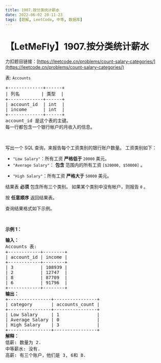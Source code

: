 ```yaml
---
title: 1907.按分类统计薪水
date: 2022-06-02 20-11-23
tags: [题解, LeetCode, 中等, 数据库]
---
```


# 【LetMeFly】1907.按分类统计薪水

力扣题目链接：[https://leetcode.cn/problems/count-salary-categories/](https://leetcode.cn/problems/count-salary-categories/)

<p>表: <code>Accounts</code></p>

<pre>
+-------------+------+
| 列名        | 类型  |
+-------------+------+
| account_id  | int  |
| income      | int  |
+-------------+------+
account_id&nbsp;是这个表的主键。
每一行都包含一个银行帐户的月收入的信息。
</pre>

<p>&nbsp;</p>

<p>写出一个&nbsp;SQL&nbsp;查询，来报告每个工资类别的银行账户数量。&nbsp;工资类别如下：</p>

<ul>
	<li><code>"Low Salary"</code>：所有工资 <strong>严格低于</strong> <code>20000</code> 美元。</li>
	<li><code>"Average Salary"</code>： <strong>包含</strong> 范围内的所有工资&nbsp;<code>[$20000,&nbsp;$50000]</code> 。</li>
	<li>
	<p><code>"High Salary"</code>：所有工资 <strong>严格大于</strong> <code>50000</code> 美元。</p>
	</li>
</ul>

<p>结果表 <strong>必须</strong> 包含所有三个类别。&nbsp;如果某个类别中没有帐户，则报告&nbsp;<code>0</code> 。</p>

<p>按 <strong>任意顺序</strong> 返回结果表。</p>

<p>查询结果格式如下示例。</p>

<p>&nbsp;</p>

<p><strong>示例 1：</strong></p>

<pre>
<b>输入：</b>
Accounts 表:
+------------+--------+
| account_id | income |
+------------+--------+
| 3          | 108939 |
| 2          | 12747  |
| 8          | 87709  |
| 6          | 91796  |
+------------+--------+
<strong>输出：</strong>
+----------------+----------------+
| category       | accounts_count |
+----------------+----------------+
| Low Salary     | 1              |
| Average Salary | 0              |
| High Salary    | 3              |
+----------------+----------------+
<strong>解释：</strong>
低薪: 数量为 2.
中等薪水: 没有.
高薪: 有三个账户，他们是 3, 6和 8.</pre>


    